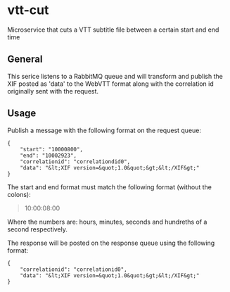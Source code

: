 # vtt-cut
Microservice that cuts a VTT subtitle file between a certain start and end time

## General
This serice listens to a RabbitMQ queue and will transform and publish the XIF posted as 'data' to the WebVTT format along with the correlation id originally sent with the request.

## Usage
Publish a message with the following format on the request queue:
```
{
    "start": "10000800",
    "end": "10002923",
    "correlationid": "correlationdid0",
    "data": "&lt;XIF version=&quot;1.0&quot;&gt;&lt;/XIF&gt;"
}
```
The start and end format must match the following format (without the colons):

> 10:00:08:00

Where the numbers are: hours, minutes, seconds and hundreths of a second respectively.

The response will be posted on the response queue using the following format:
```
{
	"correlationid": "correlationid0",
	"data": "&lt;XIF version=&quot;1.0&quot;&gt;&lt;/XIF&gt;"
}
```
